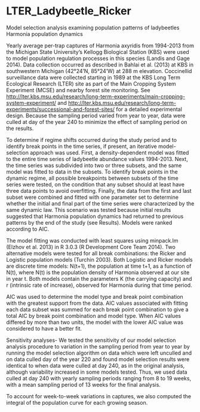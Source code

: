 LTER_Ladybeetle_Ricker
======================

Model selection analysis examining population patterns of ladybeetles
Harmonia population dynamics

Yearly average per-trap captures of Harmonia axyridis from 1994-2013 from the Michigan State University’s Kellogg Biological Station (KBS) were used to model population regulation processes in this species (Landis and Gage 2014). Data collection occurred as described in Bahlai et al. (2013) at KBS in southwestern Michigan (42°24’N, 85°24’W) at 288 m elevation. Coccinellid surveillance data were collected starting in 1989 at the KBS Long Term Ecological Research (LTER) site as part of the Main Cropping System Experiment (MCSE) and nearby forest site monitoring. See http://lter.kbs.msu.edu/research/long-term-experiments/main-cropping-system-experiment/ and http://lter.kbs.msu.edu/research/long-term-experiments/successional-and-forest-sites/ for a detailed experimental design. Because the sampling period varied from year to year, data were culled at day of the year 240 to minimize the effect of sampling period on the results. 

To determine if regime shifts occurred during the study period and to identify break points in the time series, if present, an iterative model-selection approach was used. First, a density-dependent model  was fitted to the entire time series of ladybeetle abundance values 1994-2013. Next, the time series was subdivided into two or three subsets, and the same model was fitted to data in the subsets. To identify break points in the dynamic regime, all possible breakpoints between subsets of the time series were tested, on the condition that any subset should at least have three data points to avoid overfitting. Finally, the data from the first and last subset were combined and fitted with one parameter set to determine whether the initial and final part of the time series were characterized by the same dynamic law. This scenario was tested because initial results suggested that Harmonia population dynamics had returned to previous patterns by the end of the study (see Results). Models were ranked according to AIC.

The model fitting was conducted with least squares using minpack.lm (Elzhov et al. 2013) in R 3.0.3 (R Development Core Team 2014). Two alternative models were tested for all break combinations: the Ricker and Logistic population models (Turchin 2003). Both Logistic and Ricker models are discrete time models: N(t+1), the population at time t+1, as a function of N(t), where N(t) is the population density of Harmonia observed at our site in year t. Both models contain the parameters K (the carrying capacity) and r (intrinsic rate of increase), observed for Harmonia during that time period. 

AIC was used to determine the model type and break point combination with the greatest support from the data. AIC values associated with fitting each data subset was summed for each break point combination to give a total AIC by break point combination and model type. When AIC values differed by more than two units, the model with the lower AIC value was considered to have a better fit. 

Sensitivity analyses- We tested the sensitivity of our model selection analysis procedure to variation in the sampling period from year to year by running the model selection algorithm on data which were left unculled and on data culled day of the year 220 and found model selection results were identical to when data were culled at day 240, as in the original analysis, although variability increased in some models tested. Thus, we used data culled at day 240 with yearly sampling periods ranging from 8 to 19 weeks, with a mean sampling period of 13 weeks for the final analysis.

To account for week-to-week variations in captures, we also computed the integral of the population curve for each growing season. 
